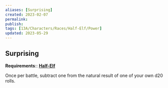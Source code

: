 ```yaml
---
aliases: [Surprising]
created: 2023-02-07
permalink: 
publish: 
tags: [13A/Characters/Races/Half-Elf/Power]
updated: 2023-05-29
---
```


## Surprising

**Requirements**:: **[Half-Elf](Compendium/13A/Races/Half-Elf.md)**

Once per battle, subtract one from the natural result of one of your own d20 rolls.
